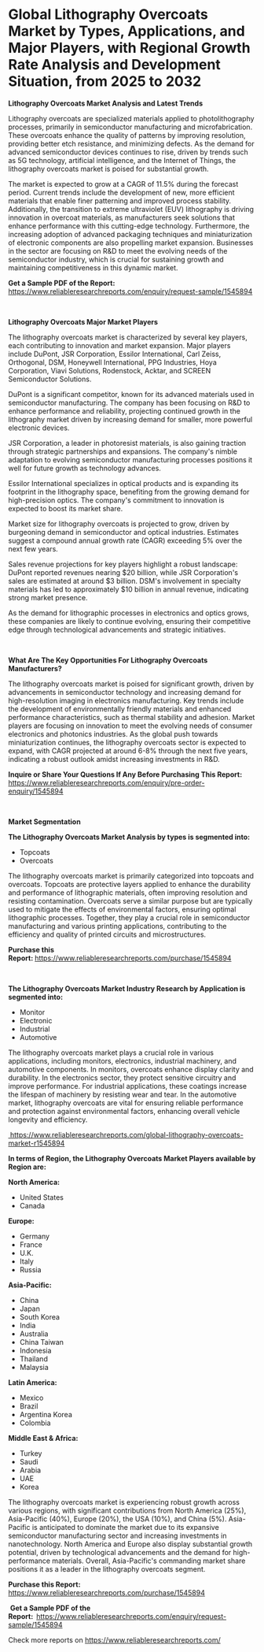 <p><h1>Global Lithography Overcoats Market by Types, Applications, and Major Players, with Regional Growth Rate Analysis and Development Situation, from 2025 to 2032</h1></p><p><strong>Lithography Overcoats Market Analysis and Latest Trends</strong></p>
<p><p>Lithography overcoats are specialized materials applied to photolithography processes, primarily in semiconductor manufacturing and microfabrication. These overcoats enhance the quality of patterns by improving resolution, providing better etch resistance, and minimizing defects. As the demand for advanced semiconductor devices continues to rise, driven by trends such as 5G technology, artificial intelligence, and the Internet of Things, the lithography overcoats market is poised for substantial growth.</p><p>The market is expected to grow at a CAGR of 11.5% during the forecast period. Current trends include the development of new, more efficient materials that enable finer patterning and improved process stability. Additionally, the transition to extreme ultraviolet (EUV) lithography is driving innovation in overcoat materials, as manufacturers seek solutions that enhance performance with this cutting-edge technology. Furthermore, the increasing adoption of advanced packaging techniques and miniaturization of electronic components are also propelling market expansion. Businesses in the sector are focusing on R&D to meet the evolving needs of the semiconductor industry, which is crucial for sustaining growth and maintaining competitiveness in this dynamic market.</p></p>
<p><strong>Get a Sample PDF of the Report:&nbsp;</strong> <a href="https://www.reliableresearchreports.com/enquiry/request-sample/1545894?utm_campaign=2296&utm_medium=2&utm_source=Github&utm_content=ia&utm_term=02042025&utm_id=lithography-overcoats">https://www.reliableresearchreports.com/enquiry/request-sample/1545894</a></p>
<p>&nbsp;</p>
<p><strong>Lithography Overcoats Major Market Players</strong></p>
<p><p>The lithography overcoats market is characterized by several key players, each contributing to innovation and market expansion. Major players include DuPont, JSR Corporation, Essilor International, Carl Zeiss, Orthogonal, DSM, Honeywell International, PPG Industries, Hoya Corporation, Viavi Solutions, Rodenstock, Acktar, and SCREEN Semiconductor Solutions.</p><p>DuPont is a significant competitor, known for its advanced materials used in semiconductor manufacturing. The company has been focusing on R&D to enhance performance and reliability, projecting continued growth in the lithography market driven by increasing demand for smaller, more powerful electronic devices. </p><p>JSR Corporation, a leader in photoresist materials, is also gaining traction through strategic partnerships and expansions. The company's nimble adaptation to evolving semiconductor manufacturing processes positions it well for future growth as technology advances.</p><p>Essilor International specializes in optical products and is expanding its footprint in the lithography space, benefiting from the growing demand for high-precision optics. The company's commitment to innovation is expected to boost its market share.</p><p>Market size for lithography overcoats is projected to grow, driven by burgeoning demand in semiconductor and optical industries. Estimates suggest a compound annual growth rate (CAGR) exceeding 5% over the next few years.</p><p>Sales revenue projections for key players highlight a robust landscape: DuPont reported revenues nearing $20 billion, while JSR Corporation's sales are estimated at around $3 billion. DSM's involvement in specialty materials has led to approximately $10 billion in annual revenue, indicating strong market presence.</p><p>As the demand for lithographic processes in electronics and optics grows, these companies are likely to continue evolving, ensuring their competitive edge through technological advancements and strategic initiatives.</p></p>
<p>&nbsp;</p>
<p><strong>What Are The Key Opportunities For Lithography Overcoats Manufacturers?</strong></p>
<p><p>The lithography overcoats market is poised for significant growth, driven by advancements in semiconductor technology and increasing demand for high-resolution imaging in electronics manufacturing. Key trends include the development of environmentally friendly materials and enhanced performance characteristics, such as thermal stability and adhesion. Market players are focusing on innovation to meet the evolving needs of consumer electronics and photonics industries. As the global push towards miniaturization continues, the lithography overcoats sector is expected to expand, with CAGR projected at around 6-8% through the next five years, indicating a robust outlook amidst increasing investments in R&D.</p></p>
<p><strong>Inquire or Share Your Questions If Any Before Purchasing This Report:</strong> <a href="https://www.reliableresearchreports.com/enquiry/pre-order-enquiry/1545894?utm_campaign=2296&utm_medium=2&utm_source=Github&utm_content=ia&utm_term=02042025&utm_id=lithography-overcoats">https://www.reliableresearchreports.com/enquiry/pre-order-enquiry/1545894</a></p>
<p>&nbsp;</p>
<p><strong>Market Segmentation</strong></p>
<p><strong>The Lithography Overcoats Market Analysis by types is segmented into:</strong></p>
<p><ul><li>Topcoats</li><li>Overcoats</li></ul></p>
<p><p>The lithography overcoats market is primarily categorized into topcoats and overcoats. Topcoats are protective layers applied to enhance the durability and performance of lithographic materials, often improving resolution and resisting contamination. Overcoats serve a similar purpose but are typically used to mitigate the effects of environmental factors, ensuring optimal lithographic processes. Together, they play a crucial role in semiconductor manufacturing and various printing applications, contributing to the efficiency and quality of printed circuits and microstructures.</p></p>
<p><strong>Purchase this Report:&nbsp;</strong><a href="https://www.reliableresearchreports.com/purchase/1545894?utm_campaign=2296&utm_medium=2&utm_source=Github&utm_content=ia&utm_term=02042025&utm_id=lithography-overcoats">https://www.reliableresearchreports.com/purchase/1545894</a></p>
<p>&nbsp;</p>
<p><strong>The Lithography Overcoats Market Industry Research by Application is segmented into:</strong></p>
<p><ul><li>Monitor</li><li>Electronic</li><li>Industrial</li><li>Automotive</li></ul></p>
<p><p>The lithography overcoats market plays a crucial role in various applications, including monitors, electronics, industrial machinery, and automotive components. In monitors, overcoats enhance display clarity and durability. In the electronics sector, they protect sensitive circuitry and improve performance. For industrial applications, these coatings increase the lifespan of machinery by resisting wear and tear. In the automotive market, lithography overcoats are vital for ensuring reliable performance and protection against environmental factors, enhancing overall vehicle longevity and efficiency.</p></p>
<p><a href="https://www.reliableresearchreports.com/global-lithography-overcoats-market-r1545894?utm_campaign=2296&utm_medium=2&utm_source=Github&utm_content=ia&utm_term=02042025&utm_id=lithography-overcoats">&nbsp;https://www.reliableresearchreports.com/global-lithography-overcoats-market-r1545894</a></p>
<p><strong>In terms of Region, the Lithography Overcoats Market Players available by Region are:</strong></p>
<p>
    <p> <strong> North America: </strong>
        <ul>
            <li>United States</li>
            <li>Canada</li>
        </ul>
        </p> 
    <p> <strong> Europe: </strong>
        <ul>
            <li>Germany</li>
            <li>France</li>
            <li>U.K.</li>
            <li>Italy</li>
            <li>Russia</li>
        </ul>
        </p> 
    <p> <strong> Asia-Pacific: </strong>
        <ul>
            <li>China</li>
            <li>Japan</li>
            <li>South Korea</li>
            <li>India</li>
            <li>Australia</li>
            <li>China Taiwan</li>
            <li>Indonesia</li>
            <li>Thailand</li>
            <li>Malaysia</li>
        </ul>
        </p> 
    <p> <strong> Latin America: </strong>
        <ul>
            <li>Mexico</li>
            <li>Brazil</li>
            <li>Argentina Korea</li>
            <li>Colombia</li>
        </ul>
        </p> 
    <p> <strong> Middle East & Africa: </strong>
        <ul>
            <li>Turkey</li>
            <li>Saudi</li>
            <li>Arabia</li>
            <li>UAE</li>
            <li>Korea</li>
        </ul>
    </p>
    </p>
<p><p>The lithography overcoats market is experiencing robust growth across various regions, with significant contributions from North America (25%), Asia-Pacific (40%), Europe (20%), the USA (10%), and China (5%). Asia-Pacific is anticipated to dominate the market due to its expansive semiconductor manufacturing sector and increasing investments in nanotechnology. North America and Europe also display substantial growth potential, driven by technological advancements and the demand for high-performance materials. Overall, Asia-Pacific's commanding market share positions it as a leader in the lithography overcoats segment.</p></p>
<p><strong>Purchase this Report: </strong><a href="https://www.reliableresearchreports.com/purchase/1545894?utm_campaign=2296&utm_medium=2&utm_source=Github&utm_content=ia&utm_term=02042025&utm_id=lithography-overcoats">https://www.reliableresearchreports.com/purchase/1545894</a></p>
<p>&nbsp;<strong>Get a Sample PDF of the Report:&nbsp;&nbsp;</strong><a href="https://www.reliableresearchreports.com/enquiry/request-sample/1545894?utm_campaign=2296&utm_medium=2&utm_source=Github&utm_content=ia&utm_term=02042025&utm_id=lithography-overcoats">https://www.reliableresearchreports.com/enquiry/request-sample/1545894</a></p>
<p><strong></strong></p>
<p>Check more reports on <a href="https://www.reliableresearchreports.com/?utm_campaign=2296&utm_medium=2&utm_source=Github&utm_content=ia&utm_term=02042025&utm_id=lithography-overcoats">https://www.reliableresearchreports.com/</a></p>